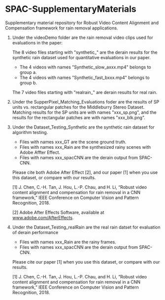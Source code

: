 # SPAC-SupplementaryMaterials
Supplementary material repository for Robust Video Content Alignment and Compensation framework for rain removal applications.

1. Under the videoDemo folder are the rain removal video clips used for evaluations in the paper:

   The 8 video files starting with "synthetic_" are the derain results for the synthetic rain dataset used for quantitative evaluations in our paper.
      - The 4 videos with names "Synthetic_slow_axxx.mp4" belongs to group a.
      - The 4 videos with names "Synthetic_fast_bxxx.mp4" belongs to group b.
      
   The 7 video files starting with "realrain_" are derain results for real rain.
      
2. Under the SupperPixel_Matching_Evaluations foder are the results of SP units vs. rectangular patches for the Middleburry Stereo Dataset. Matching results for the SP units are with names "xxx_sp.png", and the results for the rectangular patches are with names "xxx_blk.png".

3. Under the Dataset_Testing_Synthetic are the synthetic rain dataset for algorithm testing.
   - Files with names xxx_GT are the scene ground truth.
   - Files with names xxx_Rain are the synthesized rainy scenes with Adobe Affter Effect.
   - Files with names xxx_spacCNN are the derain output from SPAC-CNN.
   
   Please cite both Adobe After Effect [2], and our paper [1] when you use this dataset, or compare with our results.   
   
   [1] J. Chen, C.-H. Tan, J. Hou, L.-P. Chau, and H. Li, “Robust video content alignment and compensation for rain removal in a CNN framework,” IEEE Conference on Computer Vision and Pattern Recognition, 2018.
   
   [2] Adobe After Effects Software, available at www.adobe.com/AfterEffects.

4. Under the Dataset_Testing_realRain are the real rain datset for evaluation of derain performance
   - Files with names xxx_Rain are the rainy frames.
   - Files with names xxx_spacCNN are the derain output from SPAC-CNN.
   
   Please cite our paper [1] when you use this dataset, or compare with our results. 
   
   [1] J. Chen, C.-H. Tan, J. Hou, L.-P. Chau, and H. Li, “Robust video content alignment and compensation for rain removal in a CNN framework,” IEEE Conference on Computer Vision and Pattern Recognition, 2018.
